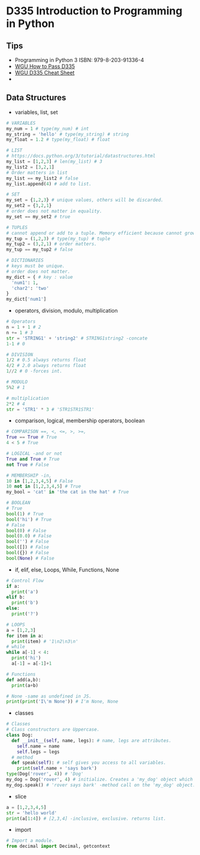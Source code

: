# D335 Introduction to Programming in Python

## Tips

- Programming in Python 3 ISBN: 979-8-203-91336-4
- [WGU How to Pass D335](https://srm--c.vf.force.com/apex/coursearticle?Id=kA00c000001DYpDCAW)
- [WGU D335 Cheat Sheet](https://srm--c.vf.force.com/apex/coursearticle?Id=kA00c000001DYibCAG)
-

## Data Structures

- variables, list, set

```python
# VARIABLES
my_num = 1 # type(my_num) # int
my_string = 'hello' # type(my_string) # string
my_float = 1.2 # type(my_float) # float

# LIST
# https://docs.python.org/3/tutorial/datastructures.html
my_list = [1,2,3] # len(my_list) # 3
my_list2 = [3,2,1]
# Order matters in list
my_list == my_list2 # false
my_list.append(4) # add to list.

# SET
my_set = {1,2,3} # unique values, others will be discarded.
my_set2 = {3,2,1}
# order does not matter in equality.
my_set == my_set2 # true

# TUPLES
# cannot append or add to a tuple. Memory efficient because cannot grow.
my_tup = (1,2,3) # type(my_tup) # tuple
my_tup2 = (3,2,1) # order matters.
my_tup == my_tup2 # false

# DICTIONARIES
# keys must be unique.
# order does not matter.
my_dict = { # key : value
  'num1': 1,
  'char2': 'two'
}
my_dict['num1']
```

- operators, division, modulo, multiplication

```python
# Operators
n = 1 + 1 # 2
n += 1 # 3
str = 'STRING1' + 'string2' # STRING1string2 -concate
1-1 # 0

# DIVISION
1/2 # 0.5 always returns float
4/2 # 2.0 always returns float
1//2 # 0 -forces int.

# MODULO
5%2 # 1

# multiplication
2*2 # 4
str = 'STR1' * 3 # 'STR1STR1STR1'
```

- comparison, logical, membership operators, boolean

```python
# COMPARISON ==, <, <=, >, >=,
True == True # True
4 < 5 # True

# LOGICAL -and or not
True and True # True
not True # False

# MEMBERSHIP -in,
10 in [1,2,3,4,5] # False
10 not in [1,2,3,4,5] # True
my_bool = 'cat' in 'the cat in the hat' # True

# BOOLEAN
# True
bool(1) # True
bool('hi') # True
# False
bool(0) # False
bool(0.0) # False
bool('') # False
bool([]) # False
bool({}) # False
bool(None) # False
```

- if, elif, else, Loops, While, Functions, None

```python
# Control Flow
if a:
  print('a')
elif b:
  print('b')
else:
  print('?')

# LOOPS
a = [1,2,3]
for item in a:
  print(item) # '1\n2\n3\n'
# while
while a[-1] < 4:
  print('hi')
  a[-1] = a[-1]+1

# Functions
def add(a,b):
  print(a+b)

# None -same as undefined in JS.
print(print('I\'m None')) # I'm None, None

```

- classes

```python
# Classes
# Class constructors are Uppercase.
class Dog:
  def __init__(self, name, legs): # name, legs are attributes.
    self.name = name
    self.legs = legs
  # method
  def speak(self): # self gives you access to all variables.
    print(self.name + 'says bark')
type(Dog('rover', 4)) # 'Dog'
my_dog = Dog('rover', 4) # initialize. Creates a 'my_dog' object which is an instance of 'Dog'.
my_dog.speak() # 'rover says bark' -method call on the 'my_dog' object.
```

- slice

```python
a = [1,2,3,4,5]
str = 'hello world'
print(a[1:4]) # [2,3,4] -inclusive, exclusive. returns list.

```

- import

```python
# Import a module.
from decimal import Decimal, getcontext

```
